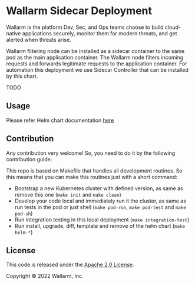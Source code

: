 # Wallarm Sidecar Deployment

Wallarm is the platform Dev, Sec, and Ops teams choose to build cloud-native applications securely, monitor them for modern threats, and get alerted when threats arise.

Wallarm filtering node can be installed as a sidecar container to the same pod as the main application container. The Wallarm node filters incoming requests and forwards legitimate requests to the application container. For automation this deployment we use Sidecar Controller that can be installed by this chart.

TODO

## Usage
Please refer Helm chart documentation [here](helm/README.md)

## Contribution

Any contribution very welcome! So, you need to do it by the following contribution guide.

This repo is based on Makefile that handles all development routines. So this means that you can make this routines just with a short command:

- Bootstrap a new Kubernetes cluster with defined version, as same as remove this one (`make init` and `make clean`)
- Develop your code local and immediately run it the cluster, as same as run tests in the pod or just shell (`make pod-run`, `make pod-test` and `make pod-sh`)
- Run integration testing in this local deployment (`make integration-test`)
- Run install, upgrade, diff, template and remove of the helm chart (`make helm-*`)

## License

This code is released under the [Apache 2.0 License](https://github.com/wallarm/sidecar/tree/main/LICENSE).

Copyright &copy; 2022 Wallarm, Inc.
